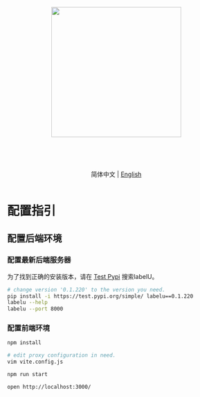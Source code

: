 <div align="center">
<article style="display: flex; flex-direction: column; align-items: center; justify-content: center;">
    <p align="center"><img width="300" src="https://user-images.githubusercontent.com/25022954/209616423-9ab056be-5d62-4eeb-b91d-3b20f64cfcf8.svg" /></p>
    <h1 style="width: 100%; text-align: center;"></h1>
    <p align="center">
        简体中文 | <a href="./README.md" >English</a>
    </p>
</article>
    
   
</div>

# 配置指引

## 配置后端环境

### 配置最新后端服务器

为了找到正确的安装版本，请在 [Test Pypi](https://test.pypi.org/) 搜索labelU。

```bash
# change version '0.1.220' to the version you need.
pip install -i https://test.pypi.org/simple/ labelu==0.1.220
labelu --help
labelu --port 8000
```

### 配置前端环境

```bash
npm install

# edit proxy configuration in need.
vim vite.config.js

npm run start

open http://localhost:3000/
```
